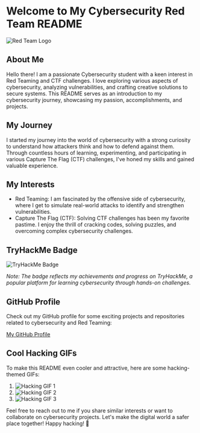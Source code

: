 # Welcome to My Cybersecurity Red Team README

![Red Team Logo](insert_red_team_logo_url_here)

## About Me

Hello there! I am a passionate Cybersecurity student with a keen interest in Red Teaming and CTF challenges. I love exploring various aspects of cybersecurity, analyzing vulnerabilities, and crafting creative solutions to secure systems. This README serves as an introduction to my cybersecurity journey, showcasing my passion, accomplishments, and projects.

## My Journey

I started my journey into the world of cybersecurity with a strong curiosity to understand how attackers think and how to defend against them. Through countless hours of learning, experimenting, and participating in various Capture The Flag (CTF) challenges, I've honed my skills and gained valuable experience.

## My Interests

- Red Teaming: I am fascinated by the offensive side of cybersecurity, where I get to simulate real-world attacks to identify and strengthen vulnerabilities.
- Capture The Flag (CTF): Solving CTF challenges has been my favorite pastime. I enjoy the thrill of cracking codes, solving puzzles, and overcoming complex cybersecurity challenges.

## TryHackMe Badge

![TryHackMe Badge](insert_tryhackme_badge_url_here)

*Note: The badge reflects my achievements and progress on TryHackMe, a popular platform for learning cybersecurity through hands-on challenges.*

## GitHub Profile

Check out my GitHub profile for some exciting projects and repositories related to cybersecurity and Red Teaming:

[My GitHub Profile](insert_github_profile_url_here)

## Cool Hacking GIFs

To make this README even cooler and attractive, here are some hacking-themed GIFs:

1. ![Hacking GIF 1](insert_gif_url_here)
2. ![Hacking GIF 2](insert_gif_url_here)
3. ![Hacking GIF 3](insert_gif_url_here)

Feel free to reach out to me if you share similar interests or want to collaborate on cybersecurity projects. Let's make the digital world a safer place together! Happy hacking! 🚀
